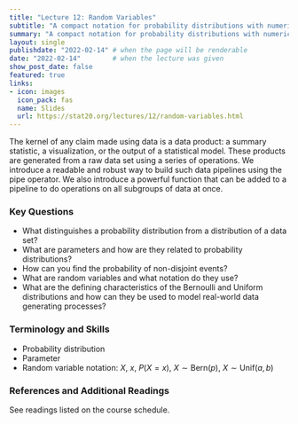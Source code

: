 ```yaml
---
title: "Lecture 12: Random Variables"
subtitle: "A compact notation for probability distributions with numerical outcomes"
summary: "A compact notation for probability distributions with numerical outcomes."
layout: single
publishdate: "2022-02-14" # when the page will be renderable
date: "2022-02-14"        # when the lecture was given
show_post_date: false
featured: true
links:
- icon: images
  icon_pack: fas
  name: Slides
  url: https://stat20.org/lectures/12/random-variables.html
---
```


The kernel of any claim made using data is a data product: a summary statistic, a visualization, or the output of a statistical model. These products are generated from a raw data set using a series of operations. We introduce a readable and robust way to build such data pipelines using the pipe operator. We also introduce a powerful function that can be added to a pipeline to do operations on all subgroups of data at once.

### Key Questions
- What distinguishes a probability distribution from a distribution of a data set?
- What are parameters and how are they related to probability distributions?
- How can you find the probability of non-disjoint events?
- What are random variables and what notation do they use?
- What are the defining characteristics of the Bernoulli and Uniform distributions and how can they be used to model real-world data generating processes?


### Terminology and Skills
- Probability distribution
- Parameter
- Random variable notation: $X$, $x$, $P(X = x)$, $X \sim \textrm{Bern}(p)$, $X \sim \textrm{Unif}(a, b)$


### References and Additional Readings

See readings listed on the course schedule.
